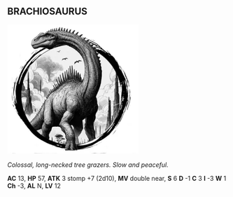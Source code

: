 ## BRACHIOSAURUS

![](images/brachiosaurus.webp)

_Colossal, long-necked tree grazers. Slow and peaceful._

**AC** 13, **HP** 57, **ATK** 3 stomp +7 (2d10), **MV** double near, **S** 6 **D** -1 **C** 3 **I** -3 **W** 1 **Ch** -3, **AL** N, **LV** 12

